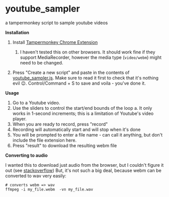 # youtube_sampler
a tampermonkey script to sample youtube videos

**Installation**

1. Install [Tampermonkey Chrome Extension](https://chrome.google.com/webstore/detail/tampermonkey/dhdgffkkebhmkfjojejmpbldmpobfkfo?hl=en)
    1. I haven't tested this on other browsers. It should work fine if they support MediaRecorder, however the media type (`video/webm`) might need to be changed.
  
2. Press "Create a new script" and paste in the contents of [youtube_sampler.js](https://github.com/MaxPleaner/youtube_sampler/blob/main/youtube_sampler.js). Make sure to read it first to check that it's nothing evil 😉. Control/Command + S to save and voila - you've done it.

**Usage**

1. Go to a Youtube video.
2. Use the sliders to control the start/end bounds of the loop
    a. It only works in 1-second increments; this is a limitation of Youtube's video player.
3. When you are ready to record, press "record"
4. Recording will automatically start and will stop when it's done
5. You will be prompted to enter a file name - can call it anything, but don't include the file extension here.
6. Press "result" to download the resulting webm file

**Converting to audio**

I wanted this to download just audio from the browser, but I couldn't figure it out (see [stackoverflow](https://stackoverflow.com/questions/67085323/capture-a-html5-video-players-audio-output)) But, it's not such a big deal, because webm can be converted to wav very easily:

```
# converts webm => wav
ffmpeg -i my_file.webm  -vn my_file.wav
```

